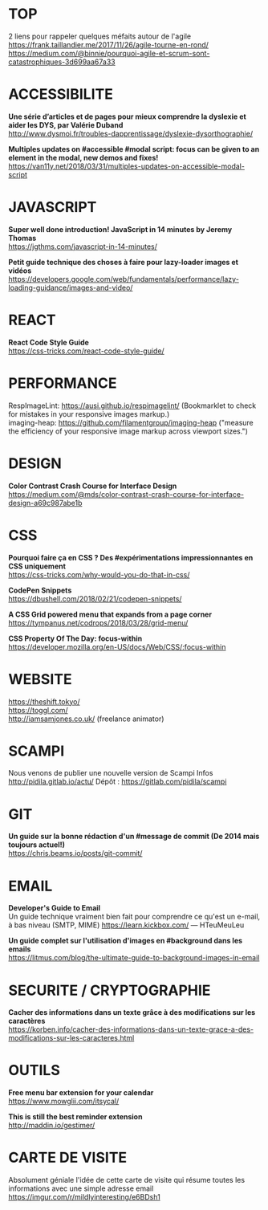 # TOP

2 liens pour rappeler quelques méfaits autour de l'agile  
https://frank.taillandier.me/2017/11/26/agile-tourne-en-rond/  
https://medium.com/@binnie/pourquoi-agile-et-scrum-sont-catastrophiques-3d699aa67a33


# ACCESSIBILITE

**Une série d’articles et de pages pour mieux comprendre la dyslexie et aider les DYS, par Valérie Duband**  
http://www.dysmoi.fr/troubles-dapprentissage/dyslexie-dysorthographie/

**Multiples updates on #accessible #modal script: focus can be given to an element in the modal, new demos and fixes!**   https://van11y.net/2018/03/31/multiples-updates-on-accessible-modal-script



# JAVASCRIPT

**Super well done introduction! JavaScript in 14 minutes by Jeremy Thomas**  
https://jgthms.com/javascript-in-14-minutes/

**Petit guide technique des choses à faire pour lazy-loader images et vidéos**  
https://developers.google.com/web/fundamentals/performance/lazy-loading-guidance/images-and-video/


# REACT

**React Code Style Guide**  
https://css-tricks.com/react-code-style-guide/


# PERFORMANCE 

RespImageLint: https://ausi.github.io/respimagelint/ (Bookmarklet to check for mistakes in your responsive images markup.)  
imaging-heap: https://github.com/filamentgroup/imaging-heap ("measure the efficiency of your responsive image markup across viewport sizes.")


# DESIGN

**Color Contrast Crash Course for Interface Design**  
https://medium.com/@mds/color-contrast-crash-course-for-interface-design-a69c987abe1b


# CSS

**Pourquoi faire ça en CSS ? Des #expérimentations impressionnantes en CSS uniquement**  
https://css-tricks.com/why-would-you-do-that-in-css/

**CodePen Snippets**  
https://dbushell.com/2018/02/21/codepen-snippets/

**A CSS Grid powered menu that expands from a page corner**  
https://tympanus.net/codrops/2018/03/28/grid-menu/

**CSS Property Of The Day: focus-within**  
https://developer.mozilla.org/en-US/docs/Web/CSS/:focus-within



# WEBSITE 

https://theshift.tokyo/  
https://toggl.com/  
http://iamsamjones.co.uk/ (freelance animator)  


# SCAMPI

Nous venons de publier une nouvelle version de Scampi
Infos http://pidila.gitlab.io/actu/
Dépôt : https://gitlab.com/pidila/scampi



# GIT

**Un guide sur la bonne rédaction d'un #message de commit (De 2014 mais toujours actuel!)**  
https://chris.beams.io/posts/git-commit/



# EMAIL

**Developer's Guide to Email**  
Un guide technique vraiment bien fait pour comprendre ce qu'est un e-mail, à bas niveau (SMTP, MIME) https://learn.kickbox.com/ — HTeuMeuLeu

**Un guide complet sur l'utilisation d'images en #background dans les emails**  
https://litmus.com/blog/the-ultimate-guide-to-background-images-in-email



# SECURITE / CRYPTOGRAPHIE

**Cacher des informations dans un texte grâce à des modifications sur les caractères**   
https://korben.info/cacher-des-informations-dans-un-texte-grace-a-des-modifications-sur-les-caracteres.html



# OUTILS

**Free menu bar extension for your calendar**  
https://www.mowglii.com/itsycal/

**This is still the best reminder extension**  
http://maddin.io/gestimer/



# CARTE DE VISITE

Absolument géniale l'idée de cette carte de visite qui résume toutes les informations avec une simple adresse email
https://imgur.com/r/mildlyinteresting/e6BDsh1


